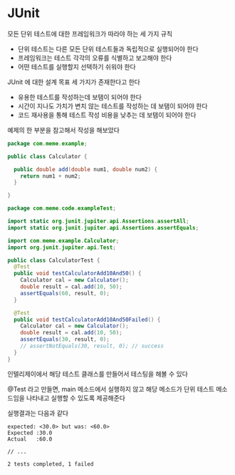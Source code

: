 # JUnit

모든 단위 테스트에 대한 프레임워크가 따라야 하는 세 가지 규칙

- 단위 테스트는 다른 모든 단위 테스트들과 독립적으로 실행되어야 한다
- 프레임워크는 테스트 각각의 오류를 식별하고 보고해야 한다
- 어떤 테스트를 실행할지 선택하기 쉬워야 한다

JUnit 에 대한 설계 목표 세 가지가 존재한다고 한다

- 유용한 테스트를 작성하는데 보탬이 되어야 한다
- 시간이 지나도 가치가 변치 않는 테스트를 작성하는 데 보탬이 되어야 한다
- 코드 재사용을 통해 테스트 작성 비용을 낮추는 데 보탬이 되어야 한다


예제의 한 부분을 참고해서 작성을 해보았다

```java
package com.meme.example;

public class Calculator {

  public double add(double num1, double num2) {
    return num1 + num2;
  }

}
```

```java
package com.meme.code.exampleTest;

import static org.junit.jupiter.api.Assertions.assertAll;
import static org.junit.jupiter.api.Assertions.assertEquals;

import com.meme.example.Calculator;
import org.junit.jupiter.api.Test;

public class CalculatorTest {
  @Test
  public void testCalculatorAdd10And50() {
    Calculator cal = new Calculator();
    double result = cal.add(10, 50);
    assertEquals(60, result, 0);
  }

  @Test
  public void testCalculatorAdd10And50Failed() {
    Calculator cal = new Calculator();
    double result = cal.add(10, 50);
    assertEquals(30, result, 0);
    // assertNotEquals(30, result, 0); // success
  }
}
```

인텔리제이에서 해당 테스트 클래스를 만들어서 테스팅을 해볼 수 있다

@Test 라고 만들면, main 메소드에서 실행하지 않고 해당 메소드가 단위 테스트 메소드임을 나타내고 실행할 수 있도록 제공해준다

실행결과는 다음과 같다

```
expected: <30.0> but was: <60.0>
Expected :30.0
Actual   :60.0

// ...

2 tests completed, 1 failed
```
